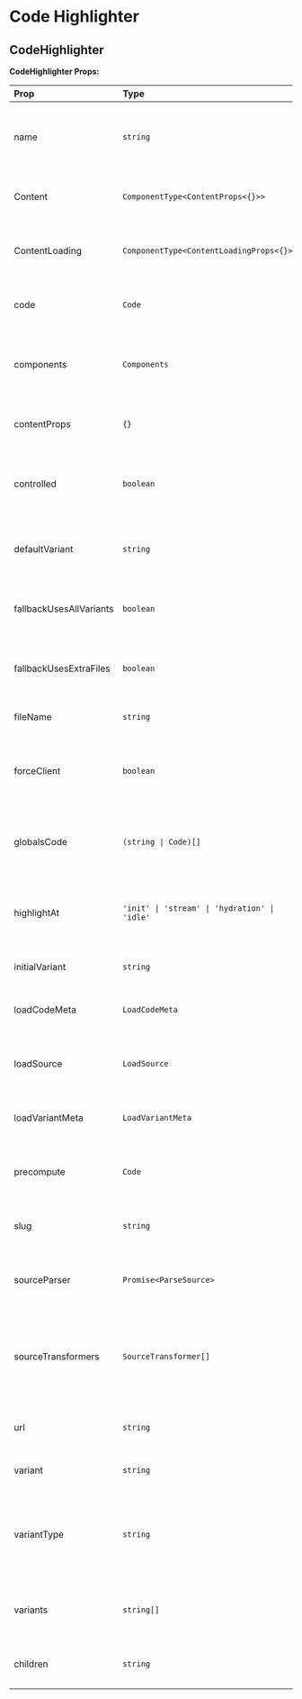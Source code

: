 # Code Highlighter

[//]: types.ts "<-- Autogenerated By (do not edit the following markdown directly)"

## CodeHighlighter

**CodeHighlighter Props:**

| Prop                    | Type                                          | Default    | Description                                                                                                      |
| :---------------------- | :-------------------------------------------- | :--------- | :--------------------------------------------------------------------------------------------------------------- |
| name                    | `string`                                      | -          | Display name for the code example, used for identification and titles                                            |
| Content                 | `ComponentType<ContentProps<{}>>`             | -          | Component to render the code content and preview                                                                 |
| ContentLoading          | `ComponentType<ContentLoadingProps<{}>>`      | -          | Component to show while code is being loaded or processed                                                        |
| code                    | `Code`                                        | -          | Static code content with variants and metadata                                                                   |
| components              | `Components`                                  | -          | React components for live preview alongside code                                                                 |
| contentProps            | `{}`                                          | -          | Additional props passed to the Content component                                                                 |
| controlled              | `boolean`                                     | -          | Enable controlled mode for external code state management                                                        |
| defaultVariant          | `string`                                      | -          | Fallback variant when the requested variant is not available                                                     |
| fallbackUsesAllVariants | `boolean`                                     | -          | Whether fallback content should include all variants                                                             |
| fallbackUsesExtraFiles  | `boolean`                                     | -          | Whether fallback content should include extra files                                                              |
| fileName                | `string`                                      | -          | Currently selected file name                                                                                     |
| forceClient             | `boolean`                                     | -          | Force client-side rendering even when server rendering is available                                              |
| globalsCode             | `(string \| Code)[]`                          | -          | Global static code snippets to inject, typically for styling or tooling                                          |
| highlightAt             | `'init' \| 'stream' \| 'hydration' \| 'idle'` | `'stream'` | When to perform syntax highlighting and code processing                                                          |
| initialVariant          | `string`                                      | -          | Default variant to show on first load                                                                            |
| loadCodeMeta            | `LoadCodeMeta`                                | -          | Function to load code metadata from a URL                                                                        |
| loadSource              | `LoadSource`                                  | -          | Function to load raw source code and dependencies                                                                |
| loadVariantMeta         | `LoadVariantMeta`                             | -          | Function to load specific variant metadata                                                                       |
| precompute              | `Code`                                        | -          | Pre-computed code data from build-time optimization                                                              |
| slug                    | `string`                                      | -          | URL-friendly identifier for deep linking and navigation                                                          |
| sourceParser            | `Promise<ParseSource>`                        | -          | Promise resolving to a source parser for syntax highlighting                                                     |
| sourceTransformers      | `SourceTransformer[]`                         | -          | Array of source transformers for code processing (e.g., TypeScript to JavaScript)                                |
| url                     | `string`                                      | -          | Source URL where the code content originates from                                                                |
| variant                 | `string`                                      | -          | Currently selected variant name                                                                                  |
| variantType             | `string`                                      | -          | What type of variants are available (e.g., a type `packageManager` when variants `npm` and `yarn` are available) |
| variants                | `string[]`                                    | -          | Static variant names that should be fetched at runtime                                                           |
| children                | `string`                                      | -          | Raw code string for simple use cases                                                                             |
